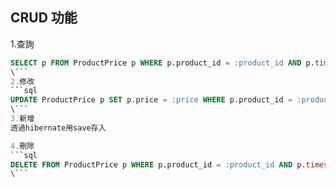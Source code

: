 ## CRUD 功能
1.查詢
```sql
SELECT p FROM ProductPrice p WHERE p.product_id = :product_id AND p.timestamp = :timestamp
\```
2.修改
```sql
UPDATE ProductPrice p SET p.price = :price WHERE p.product_id = :product_id AND p.timestamp = :timestamp
\```
3.新增
透過hibernate用save存入

4.刪除
```sql
DELETE FROM ProductPrice p WHERE p.product_id = :product_id AND p.timestamp = :timestamp
\```
